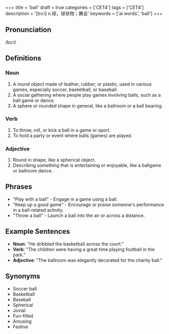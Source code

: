+++
title = 'ball'
draft = true
categories = ['CET4']
tags = ['CET4']
description = '[bɔːl] n.球，球状物；舞会'
keywords = ['ai words', 'ball']
+++

## Pronunciation
/bɔːl/

## Definitions
### Noun
1. A round object made of leather, rubber, or plastic, used in various games, especially soccer, basketball, or baseball.
2. A social gathering where people play games involving balls, such as a ball game or dance.
3. A sphere or rounded shape in general, like a ballroom or a ball bearing.

### Verb
1. To throw, roll, or kick a ball in a game or sport.
2. To hold a party or event where balls (games) are played.

### Adjective
1. Round in shape, like a spherical object.
2. Describing something that is entertaining or enjoyable, like a ballgame or ballroom dance.

## Phrases
- "Play with a ball" - Engage in a game using a ball.
- "Keep up a good game" - Encourage or praise someone's performance in a ball-related activity.
- "Throw a ball" - Launch a ball into the air or across a distance.

## Example Sentences
- **Noun**: "He dribbled the basketball across the court."
- **Verb**: "The children were having a great time playing football in the park."
- **Adjective**: "The ballroom was elegantly decorated for the charity ball."

## Synonyms
- Soccer ball
- Basketball
- Baseball
- Spherical
- Jovial
- Fun-filled
- Amusing
- Festive
